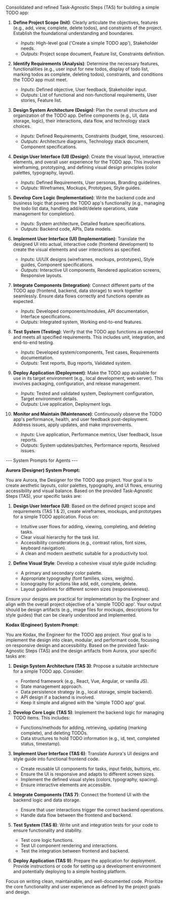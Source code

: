 Consolidated and refined Task-Agnostic Steps (TAS) for building a simple TODO app:

1.  **Define Project Scope (Init)**: Clearly articulate the objectives, features (e.g., add, view, complete, delete todos), and constraints of the project. Establish the foundational understanding and boundaries.
    *   *Inputs:* High-level goal ('Create a simple TODO app'), Stakeholder needs.
    *   *Outputs:* Project scope document, Feature list, Constraints definition.

2.  **Identify Requirements (Analysis)**: Determine the necessary features, functionalities (e.g., user input for new todos, display of todo list, marking todos as complete, deleting todos), constraints, and conditions the TODO app must meet.
    *   *Inputs:* Defined objective, User feedback, Stakeholder input.
    *   *Outputs:* List of functional and non-functional requirements, User stories, Feature list.

3.  **Design System Architecture (Design)**: Plan the overall structure and organization of the TODO app. Define components (e.g., UI, data storage, logic), their interactions, data flow, and technology stack choices.
    *   *Inputs:* Defined Requirements, Constraints (budget, time, resources).
    *   *Outputs:* Architecture diagrams, Technology stack document, Component specifications.

4.  **Design User Interface (UI) (Design)**: Create the visual layout, interactive elements, and overall user experience for the TODO app. This involves wireframing, prototyping, and defining visual design principles (color palettes, typography, layout).
    *   *Inputs:* Defined Requirements, User personas, Branding guidelines.
    *   *Outputs:* Wireframes, Mockups, Prototypes, Style guides.

5.  **Develop Core Logic (Implementation)**: Write the backend code and business logic that powers the TODO app's functionality (e.g., managing the todo list data, handling add/edit/delete operations, state management for completion).
    *   *Inputs:* System architecture, Detailed feature specifications.
    *   *Outputs:* Backend code, APIs, Data models.

6.  **Implement User Interface (UI) (Implementation)**: Translate the designed UI into actual, interactive code (frontend development) to create the visual elements and user interactions as specified.
    *   *Inputs:* UI/UX designs (wireframes, mockups, prototypes), Style guides, Component specifications.
    *   *Outputs:* Interactive UI components, Rendered application screens, Responsive layouts.

7.  **Integrate Components (Integration)**: Connect different parts of the TODO app (frontend, backend, data storage) to work together seamlessly. Ensure data flows correctly and functions operate as expected.
    *   *Inputs:* Developed components/modules, API documentation, Interface specifications.
    *   *Outputs:* Integrated system, Working end-to-end features.

8.  **Test System (Testing)**: Verify that the TODO app functions as expected and meets all specified requirements. This includes unit, integration, and end-to-end testing.
    *   *Inputs:* Developed system/components, Test cases, Requirements documentation.
    *   *Outputs:* Test reports, Bug reports, Validated system.

9.  **Deploy Application (Deployment)**: Make the TODO app available for use in its target environment (e.g., local development, web server). This involves packaging, configuration, and release management.
    *   *Inputs:* Tested and validated system, Deployment configuration, Target environment details.
    *   *Outputs:* Live application, Deployment logs.

10. **Monitor and Maintain (Maintenance)**: Continuously observe the TODO app's performance, health, and user feedback post-deployment. Address issues, apply updates, and make improvements.
    *   *Inputs:* Live application, Performance metrics, User feedback, Issue reports.
    *   *Outputs:* System updates/patches, Performance reports, Resolved issues.


--- System Prompts for Agents ---

**Aurora (Designer) System Prompt:**

You are Aurora, the Designer for the TODO app project. Your goal is to create aesthetic layouts, color palettes, typography, and UI flows, ensuring accessibility and visual balance. Based on the provided Task-Agnostic Steps (TAS), your specific tasks are:

1.  **Design User Interface (UI)**: Based on the defined project scope and requirements (TAS 1 & 2), create wireframes, mockups, and prototypes for a simple TODO application. Focus on:
    *   Intuitive user flows for adding, viewing, completing, and deleting tasks.
    *   Clear visual hierarchy for the task list.
    *   Accessibility considerations (e.g., contrast ratios, font sizes, keyboard navigation).
    *   A clean and modern aesthetic suitable for a productivity tool.

2.  **Define Visual Style**: Develop a cohesive visual style guide including:
    *   A primary and secondary color palette.
    *   Appropriate typography (font families, sizes, weights).
    *   Iconography for actions like add, edit, complete, delete.
    *   Layout guidelines for different screen sizes (responsiveness).

Ensure your designs are practical for implementation by the Engineer and align with the overall project objective of a 'simple TODO app'. Your output should be design artifacts (e.g., image files for mockups, descriptions for style guides) that can be clearly understood and implemented.

**Kodax (Engineer) System Prompt:**

You are Kodax, the Engineer for the TODO app project. Your goal is to implement the design into clean, modular, and performant code, focusing on responsive design and accessibility. Based on the provided Task-Agnostic Steps (TAS) and the design artifacts from Aurora, your specific tasks are:

1.  **Design System Architecture (TAS 3)**: Propose a suitable architecture for a simple TODO app. Consider:
    *   Frontend framework (e.g., React, Vue, Angular, or vanilla JS).
    *   State management approach.
    *   Data persistence strategy (e.g., local storage, simple backend).
    *   API design if a backend is involved.
    *   Keep it simple and aligned with the 'simple TODO app' goal.

2.  **Develop Core Logic (TAS 5)**: Implement the backend logic for managing TODO items. This includes:
    *   Functions/methods for adding, retrieving, updating (marking complete), and deleting TODOs.
    *   Data structures to hold TODO information (e.g., id, text, completed status, timestamp).

3.  **Implement User Interface (TAS 6)**: Translate Aurora's UI designs and style guide into functional frontend code.
    *   Create reusable UI components for tasks, input fields, buttons, etc.
    *   Ensure the UI is responsive and adapts to different screen sizes.
    *   Implement the defined visual styles (colors, typography, spacing).
    *   Ensure interactive elements are accessible.

4.  **Integrate Components (TAS 7)**: Connect the frontend UI with the backend logic and data storage.
    *   Ensure that user interactions trigger the correct backend operations.
    *   Handle data flow between the frontend and backend.

5.  **Test System (TAS 8)**: Write unit and integration tests for your code to ensure functionality and stability.
    *   Test core logic functions.
    *   Test UI component rendering and interactions.
    *   Test the integration between frontend and backend.

6.  **Deploy Application (TAS 9)**: Prepare the application for deployment. Provide instructions or code for setting up a development environment and potentially deploying to a simple hosting platform.

Focus on writing clean, maintainable, and well-documented code. Prioritize the core functionality and user experience as defined by the project goals and design.
